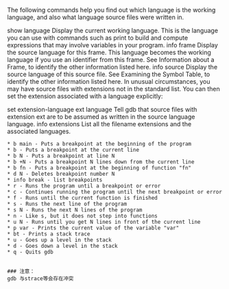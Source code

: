 The following commands help you find out which language is the working language, and also what language source files were written in.

show language
Display the current working language. This is the language you can use with commands such as print to build and compute expressions that may involve variables in your program. 
info frame
Display the source language for this frame. This language becomes the working language if you use an identifier from this frame. See Information about a Frame, to identify the other information listed here. 
info source
Display the source language of this source file. See Examining the Symbol Table, to identify the other information listed here.
In unusual circumstances, you may have source files with extensions not in the standard list. You can then set the extension associated with a language explicitly:

set extension-language ext language
Tell gdb that source files with extension ext are to be assumed as written in the source language language. 
info extensions
List all the filename extensions and the associated languages.



	* b main - Puts a breakpoint at the beginning of the program
	* b - Puts a breakpoint at the current line
	* b N - Puts a breakpoint at line N
	* b +N - Puts a breakpoint N lines down from the current line
	* b fn - Puts a breakpoint at the beginning of function "fn"
	* d N - Deletes breakpoint number N
	* info break - list breakpoints
	* r - Runs the program until a breakpoint or error
	* c - Continues running the program until the next breakpoint or error
	* f - Runs until the current function is finished
	* s - Runs the next line of the program
	* s N - Runs the next N lines of the program
	* n - Like s, but it does not step into functions
	* u N - Runs until you get N lines in front of the current line
	* p var - Prints the current value of the variable "var"
	* bt - Prints a stack trace
	* u - Goes up a level in the stack
	* d - Goes down a level in the stack
	* q - Quits gdb

	
	### 注意：
	gdb 与strace等会存在冲突

